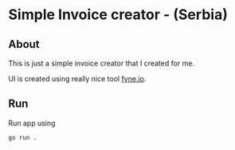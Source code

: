 # Simple Invoice creator - (Serbia)

## About

This is just a simple invoice creator that I created for me.

UI is created using really nice tool [fyne.io](https://fyne.io/).


## Run

Run app using
```shell
go run .
```
